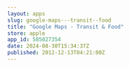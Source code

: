 ```yaml
---
layout: apps
slug: google-maps---transit--food
title: "Google Maps - Transit & Food"
store: apple
app_id: 585027354
date: 2024-08-30T15:34:37Z
published: 2012-12-13T04:21:00Z
---
```

